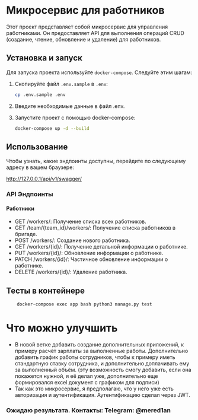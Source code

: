 # Микросервис для работников

Этот проект представляет собой микросервис для управления работниками. Он предоставляет API для выполнения операций CRUD (создание, чтение, обновление и удаление) для работников.

## Установка и запуск

Для запуска проекта используйте `docker-compose`. Следуйте этим шагам:

1. Скопируйте файл `.env.sample` в `.env`:
   ```bash
   cp .env.sample .env
   ```

2. Введите необходимые данные в файл .env.

3. Запустите проект с помощью docker-compose:
   ```bash
   docker-compose up -d --build
   ```

## Использование

Чтобы узнать, какие эндпоинты доступны, перейдите по следующему адресу в вашем браузере:

http://127.0.0.1/api/v1/swagger/


### API Эндпоинты
#### Работники
- GET /workers/: Получение списка всех работников.
- GET /team/{team_id}/workers/: Получение списка работников в бригаде.
- POST /workers/: Создание нового работника.
- GET /workers/{id}/: Получение детальной информации о работнике.
- PUT /workers/{id}/: Обновление информации о работнике.
- PATCH /workers/{id}/: Частичное обновление информации о работнике.
- DELETE /workers/{id}/: Удаление работника.

## Тесты в контейнере

```bash 
    docker-compose exec app bash python3 manage.py test
```

# Что можно улучшить

- В новой ветке добавить создание дополнительных приложений, к примеру расчёт зарплаты за выполненные работы. Дополнительно добавить график работы сотрудников, чтобы к примеру иметь стандартную ставку сотрудника, и дополнительно доплачивать ему за выполненный объём. (эту возможность смогу добавить, если она покажется нужной, я её делал уже, дополнительно еще формировался excel документ с графиком для подписи)
- Так как это микросервис, я предполагаю, что у него уже есть авторизация и аутентификация. Аутентификацию сделал через JWT. 


### Ожидаю результата. Контакты: Telegram: @mered1an